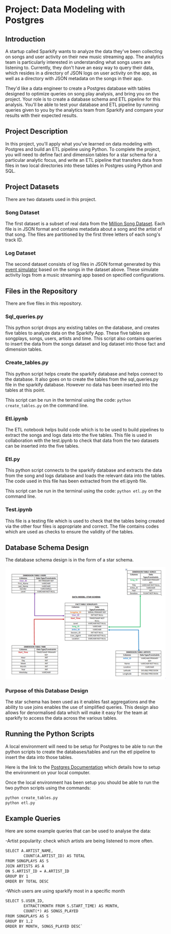 # Project: Data Modeling with Postgres 

## Introduction

A startup called Sparkify wants to analyze the data they've been collecting on songs and user activity on their new music streaming app. The analytics team is particularly interested in understanding what songs users are listening to. Currently, they don't have an easy way to query their data, which resides in a directory of JSON logs on user activity on the app, as well as a directory with JSON metadata on the songs in their app.

They'd like a data engineer to create a Postgres database with tables designed to optimize queries on song play analysis, and bring you on the project. Your role is to create a database schema and ETL pipeline for this analysis. You'll be able to test your database and ETL pipeline by running queries given to you by the analytics team from Sparkify and compare your results with their expected results.

## Project Description

In this project, you'll apply what you've learned on data modeling with Postgres and build an ETL pipeline using Python. To complete the project, you will need to define fact and dimension tables for a star schema for a particular analytic focus, and write an ETL pipeline that transfers data from files in two local directories into these tables in Postgres using Python and SQL.

## Project Datasets

There are two datasets used in this project. 

### Song Dataset

The first dataset is a subset of real data from the [Million Song Dataset](http://millionsongdataset.com/). Each file is in JSON format and contains metadata about a song and the artist of that song. The files are partitioned by the first three letters of each song's track ID.

### Log Dataset

The second dataset consists of log files in JSON format generated by this [event simulator](https://github.com/Interana/eventsim) based on the songs in the dataset above. These simulate activity logs from a music streaming app based on specified configurations.

## Files in the Repository

There are five files in this repository.

### Sql_queries.py

This python script drops any existing tables on the database, and creates five tables to analyze data on the Sparkify App. These five tables are songplays, songs, users, artists and time. This script also contains queries to insert the data from the songs dataset and log dataset into those fact and dimension tables.   

### Create_tables.py

This python script helps create the sparkify database and helps connect to the database. It also goes on to create the tables from the sql_queries.py file in the sparkify database. However no data has been inserted into the tables at this point.

This script can be run in the terminal using the code: `python create_tables.py` on the command line.

### Etl.ipynb

The ETL notebook helps build code which is to be used to build pipelines to extract the songs and logs data into the five tables. This file is used in collaboration with the test.ipynb to check that data from the two datasets can be inserted into the five tables.

### Etl.py

This python script connects to the sparkify database and extracts the data from the song and logs database and loads the relevant data into the tables. The code used in this file has been extracted from the etl.ipynb file.

This script can be run in the terminal using the code: `python etl.py` on the command line.

### Test.ipynb

This file is a testing file which is used to check that the tables being created via the other four files is appropriate and correct. The file contains codes which are used as checks to ensure the validity of the tables.

## Database Schema Design

The database schema design is in the form of a star schema. 

![This is an image](https://github.com/Rachita1011/Udacity-Data-Engineering-Nano-Degree/blob/main/Project%201%20-%20Data%20Modeling%20with%20Postgres/Star%20Schema.PNG)

### Purpose of this Database Design

The star schema has been used as it enables fast aggregations and the ability to use joins enables the use of simplified queries. This design also allows for denormalised data which will make it easy for the team at sparkify to access the data across the various tables. 

## Running the Python Scripts

A local environment will need to be setup for Postgres to be able to run the python scripts to create the databases/tables and run the etl pipeline to insert the data into those tables.

Here is the link to the [Postgres Documentation](https://www.postgresql.org/docs/current/runtime-config.html) which details how to setup the environment on your local computer.

Once the local environment has been setup you should be able to run the two python scripts using the commands:

    python create_tables.py
    python etl.py

## Example Queries

Here are some example queries that can be used to analyse the data:

-Artist popularity: check which artists are being listened to more often.

    SELECT A.ARTIST_NAME, 
            COUNT(A.ARTIST_ID) AS TOTAL 
    FROM SONGPLAYS AS S 
    JOIN ARTISTS AS A 
    ON S.ARTIST_ID = A.ARTIST_ID 
    GROUP BY 1 
    ORDER BY TOTAL DESC

-Which users are using sparkify most in a specific month

    SELECT S.USER_ID, 
            EXTRACT(MONTH FROM S.START_TIME) AS MONTH, 
            COUNT(*) AS SONGS_PLAYED 
    FROM SONGPLAYS AS S 
    GROUP BY 1,2 
    ORDER BY MONTH, SONGS_PLAYED DESC`

